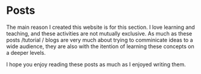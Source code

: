 # Posts

The main reason I created this website is for this section. I love learning and teaching, and these activities are not mutually exclusive. As much as these posts /tutorial / blogs are very much about trying to comminicate ideas to a wide audience, they are also with the itention of learning these concepts on a deeper levels.

I hope you enjoy reading these posts as much as I enjoyed writing them.
